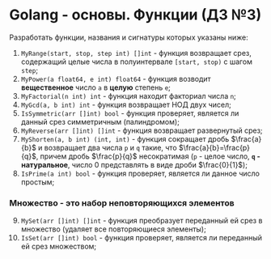 # Golang - основы. Функции (ДЗ №3)
Разработать функции, названия и сигнатуры которых указаны ниже:<br>
1. `MyRange(start, stop, step int) []int` - функция возвращает срез, содержащий целые числа в полуинтервале `[start, stop)` с шагом `step`;<br>
2. `MyPower(a float64, e int) float64` - функция возводит **вещественное** число `a` в **целую** степень `e`;<br>
3. `MyFactorial(n int) int` - функция находит факториал числа `n`;<br>
4. `MyGcd(a, b int) int` - функция возвращает НОД двух чисел;<br>
5. `IsSymmetric(arr []int) bool` - функция проверяет, является ли данный срез симметричным (палиндромом);<br>
6. `MyReverse(arr []int) []int` - функция возвращает развернутый срез;<br>
7. `MyShorten(a, b int) (int, int)` - функция сокращает дробь $\frac{a}{b}$ и возвращает два числа `p` и `q` такие, что $\frac{a}{b}=\frac{p}{q}$, причем дробь $\frac{p}{q}$ несократимая (`p` - целое число, **`q` - натуральное**, число 0 представлять в виде дроби $\frac{0}{1}$);<br>
8. `IsPrime(a int) bool` - функция проверяет, является ли данное число простым;
### Множество - это набор неповторяющихся элементов
9. `MySet(arr []int) []int` - функция преобразует переданный ей срез в множество (удаляет все повторяющиеся элементы);<br>
10. `IsSet(arr []int) bool` - функция проверяет, является ли переданный ей срез множеством;<br>
